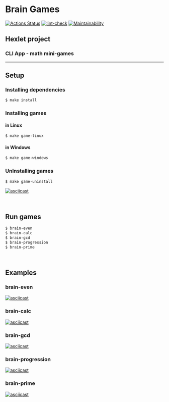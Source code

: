 # Brain Games

[![Actions Status](https://github.com/ArtMan-8/frontend-project-lvl1/workflows/hexlet-check/badge.svg)](https://github.com/ArtMan-8/frontend-project-lvl1/actions) [![lint-check](https://github.com/ArtMan-8/frontend-project-lvl1/actions/workflows/lint-check.yml/badge.svg)](https://github.com/ArtMan-8/frontend-project-lvl1/actions/workflows/lint-check.yml) [![Maintainability](https://api.codeclimate.com/v1/badges/0e7ba3c426a13adee666/maintainability)](https://codeclimate.com/github/ArtMan-8/frontend-project-lvl1/maintainability)

## Hexlet project 
### CLI App - math mini-games

---

## Setup
### Installing dependencies 

```bash
$ make install
```

### Installing games
#### in Linux

```bash
$ make game-linux
```

#### in Windows

```bash
$ make game-windows
```

### UnInstalling games 

```bash
$ make game-uninstall
```

[![asciicast](https://asciinema.org/a/RwUZFdUAPwTsKTmhcg4Zqog26.svg)](https://asciinema.org/a/RwUZFdUAPwTsKTmhcg4Zqog26)

<br />

## Run games

```bash
$ brain-even
$ brain-calc
$ brain-gcd
$ brain-progression
$ brain-prime
```

<br />

## Examples

### brain-even
[![asciicast](https://asciinema.org/a/e3WB2BaIqkU35IzaDPFgLgSF2.svg)](https://asciinema.org/a/e3WB2BaIqkU35IzaDPFgLgSF2)

### brain-calc
[![asciicast](https://asciinema.org/a/2fQXqApMMFXElzVrdDjDT5ZAL.svg)](https://asciinema.org/a/2fQXqApMMFXElzVrdDjDT5ZAL)

### brain-gcd
[![asciicast](https://asciinema.org/a/BEXuzc5CsD3Ib2NAPbBf3LZsQ.svg)](https://asciinema.org/a/BEXuzc5CsD3Ib2NAPbBf3LZsQ)

### brain-progression
[![asciicast](https://asciinema.org/a/b2mifx78wmzBHPuXDxIz9lBYv.svg)](https://asciinema.org/a/b2mifx78wmzBHPuXDxIz9lBYv)

### brain-prime
[![asciicast](https://asciinema.org/a/5pZkzN8oe2ITaiNVbMhFosFnm.svg)](https://asciinema.org/a/5pZkzN8oe2ITaiNVbMhFosFnm)